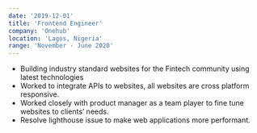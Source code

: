```yaml
---
date: '2019-12-01'
title: 'Frontend Engineer'
company: 'Onehub'
location: 'Lagos, Nigeria'
range: 'November - June 2020'
---
```


- Building industry standard websites for the Fintech community using latest technologies
- Worked to integrate APIs to websites, all websites are cross platform responsive.
- Worked closely with product manager as a team player to fine tune websites to clients’ needs.
- Resolve lighthouse issue to make web applications more performant.

